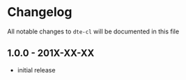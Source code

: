 # Changelog

All notable changes to `dte-cl` will be documented in this file

## 1.0.0 - 201X-XX-XX

- initial release
